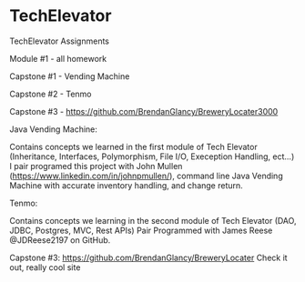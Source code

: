# TechElevator
TechElevator Assignments

Module #1 - all homework

Capstone #1 - Vending Machine

Capstone #2 - Tenmo

Capstone #3 - https://github.com/BrendanGlancy/BreweryLocater3000

Java Vending Machine:

Contains concepts we learned in the first module of Tech Elevator (Inheritance, Interfaces, Polymorphism, File I/O, Exeception Handling, ect...)
I pair programed this project with John Mullen (https://www.linkedin.com/in/johnpmullen/), command line Java Vending Machine with accurate inventory handling, and change return. 

Tenmo: 

Contains concepts we learning in the second module of Tech Elevator (DAO, JDBC, Postgres, MVC, Rest APIs) Pair Programmed with James Reese @JDReese2197 on GitHub.

Capstone #3:
https://github.com/BrendanGlancy/BreweryLocater
Check it out, really cool site
